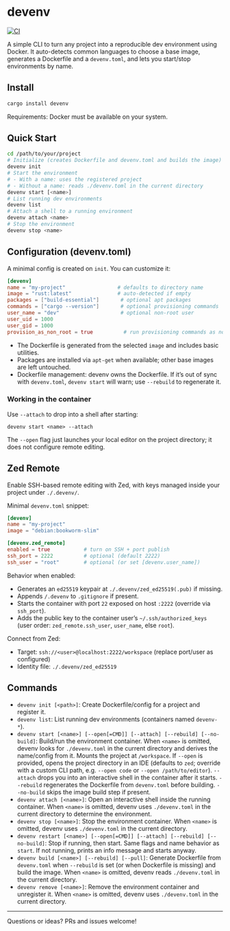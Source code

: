 # devenv

[![CI](https://github.com/petehayes102/devenv/actions/workflows/ci.yml/badge.svg)](https://github.com/petehayes102/devenv/actions/workflows/ci.yml)

A simple CLI to turn any project into a reproducible dev environment using Docker. It auto-detects common languages to choose a base image, generates a Dockerfile and a `devenv.toml`, and lets you start/stop environments by name.

## Install

```sh
cargo install devenv
```

Requirements: Docker must be available on your system.

## Quick Start

```sh
cd /path/to/your/project
# Initialize (creates Dockerfile and devenv.toml and builds the image)
devenv init
# Start the environment
# - With a name: uses the registered project
# - Without a name: reads ./devenv.toml in the current directory
devenv start [<name>]
# List running dev environments
devenv list
# Attach a shell to a running environment
devenv attach <name>
# Stop the environment
devenv stop <name>
```

## Configuration (devenv.toml)
A minimal config is created on `init`. You can customize it:

```toml
[devenv]
name = "my-project"                 # defaults to directory name
image = "rust:latest"               # auto-detected if empty
packages = ["build-essential"]       # optional apt packages
commands = ["cargo --version"]       # optional provisioning commands
user_name = "dev"                    # optional non-root user
user_uid = 1000
user_gid = 1000
provision_as_non_root = true          # run provisioning commands as non-root user (if available)
```

- The Dockerfile is generated from the selected `image` and includes basic utilities.
- Packages are installed via `apt-get` when available; other base images are left untouched.
- Dockerfile management: devenv owns the Dockerfile. If it’s out of sync with `devenv.toml`, `devenv start` will warn; use `--rebuild` to regenerate it.

### Working in the container

Use `--attach` to drop into a shell after starting:

```
devenv start <name> --attach
```

The `--open` flag just launches your local editor on the project directory; it does not configure remote editing.

## Zed Remote
Enable SSH-based remote editing with Zed, with keys managed inside your project under `./.devenv/`.

Minimal `devenv.toml` snippet:

```toml
[devenv]
name = "my-project"
image = "debian:bookworm-slim"

[devenv.zed_remote]
enabled = true           # turn on SSH + port publish
ssh_port = 2222          # optional (default 2222)
ssh_user = "root"        # optional (or set [devenv.user_name])
```

Behavior when enabled:
- Generates an `ed25519` keypair at `./.devenv/zed_ed25519(.pub)` if missing.
- Appends `/.devenv` to `.gitignore` if present.
- Starts the container with port `22` exposed on host `:2222` (override via `ssh_port`).
- Adds the public key to the container user’s `~/.ssh/authorized_keys` (user order: `zed_remote.ssh_user`, `user_name`, else `root`).

Connect from Zed:
- Target: `ssh://<user>@localhost:2222/workspace` (replace port/user as configured)
- Identity file: `./.devenv/zed_ed25519`

## Commands
- `devenv init [<path>]`: Create Dockerfile/config for a project and register it.
- `devenv list`: List running dev environments (containers named `devenv-*`).
- `devenv start [<name>] [--open[=CMD]] [--attach] [--rebuild] [--no-build]`: Build/run the environment container. When `<name>` is omitted, devenv looks for `./devenv.toml` in the current directory and derives the name/config from it. Mounts the project at `/workspace`. If `--open` is provided, opens the project directory in an IDE (defaults to `zed`; override with a custom CLI path, e.g. `--open code` or `--open /path/to/editor`). `--attach` drops you into an interactive shell in the container after it starts. `--rebuild` regenerates the Dockerfile from `devenv.toml` before building. `--no-build` skips the image build step if present.
- `devenv attach [<name>]`: Open an interactive shell inside the running container. When `<name>` is omitted, devenv uses `./devenv.toml` in the current directory to determine the environment.
- `devenv stop [<name>]`: Stop the environment container. When `<name>` is omitted, devenv uses `./devenv.toml` in the current directory.
- `devenv restart [<name>] [--open[=CMD]] [--attach] [--rebuild] [--no-build]`: Stop if running, then start. Same flags and name behavior as `start`. If not running, prints an info message and starts anyway.
- `devenv build [<name>] [--rebuild] [--pull]`: Generate Dockerfile from `devenv.toml` when `--rebuild` is set (or when Dockerfile is missing) and build the image. When `<name>` is omitted, devenv reads `./devenv.toml` in the current directory.
- `devenv remove [<name>]`: Remove the environment container and unregister it. When `<name>` is omitted, devenv uses `./devenv.toml` in the current directory.

---

Questions or ideas? PRs and issues welcome!
